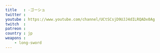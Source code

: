 ```yaml
---
title   : -ゴーシュ
twitter : 
youtube : https://www.youtube.com/channel/UCtSCsjD9UJJ4dILRQADx0Ag
twitch  : 
patreon : 
country : jp
weapons :
    - long-sword
---
```


